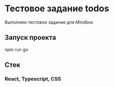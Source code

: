 # Тестовое задание todos

Выполняю тестовое задание для Mindbox

## Запуск проекта

npm run go

## Стек

### React, Typescript, CSS


